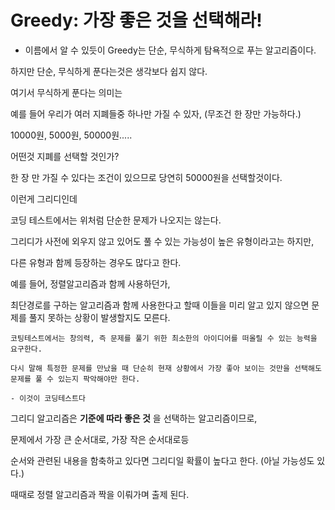 
# Greedy: 가장 좋은 것을 선택해라!
- 이름에서 알 수 있듯이 Greedy는 단순, 무식하게 탐욕적으로 푸는 알고리즘이다.

하지만 단순, 무식하게 푼다는것은 생각보다 쉽지 않다.

여기서 무식하게 푼다는 의미는

예를 들어 우리가 여러 지폐들중 하나만 가질 수 있자, (무조건 한 장만 가능하다.)

10000원, 5000원, 50000원.....

어떤것 지폐를 선택할 것인가?

한 장 만 가질 수 있다는 조건이 있으므로 당연히 50000원을 선택할것이다. 

이런게 그리디인데

코딩 테스트에서는 위처럼 단순한 문제가 나오지는 않는다.

그리디가 사전에 외우지 않고 있어도 풀 수 있는 가능성이 높은 유형이라고는 하지만,

다른 유형과 함께 등장하는 경우도 많다고 한다.

예를 들어, 정렬알고리즘과 함께 사용하던가,

최단경로를 구하는 알고리즘과 함께 사용한다고 할때  이들을 미리 알고 있지 않으면 문제를 풀지 못하는 상황이 발생할지도 모른다.

```
코팅테스트에서는 창의력, 즉 문제를 풀기 위한 최소한의 아이디어를 떠올릴 수 있는 능력을 요구한다. 

다시 말해 특정한 문제를 만났을 때 단순히 현재 상황에서 가장 좋아 보이는 것만을 선택해도 문제를 풀 수 있는지 팍악해야만 한다.

- 이것이 코딩테스트다
```

그리디 알고리즘은 **기준에 따라 좋은 것** 을 선택하는 알고리즘이므로,

문제에서 가장 큰 순서대로, 가장 작은 순서대로등

순서와 관련된 내용을 함축하고 있다면 그리디일 확률이 높다고 한다. (아닐 가능성도 있다.)

때때로 정렬 알고리즘과 짝을 이뤄가며 출제 된다.
